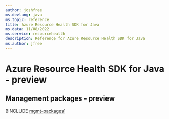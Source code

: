 ```yaml
---
author: joshfree
ms.devlang: java
ms.topic: reference
title: Azure Resource Health SDK for Java
ms.data: 11/08/2022
ms.service: resourcehealth
description: Reference for Azure Resource Health SDK for Java
ms.author: jfree
---
```

# Azure Resource Health SDK for Java - preview

## Management packages - preview
[!INCLUDE [mgmt-packages](resource-health-mgmt-index.md)]